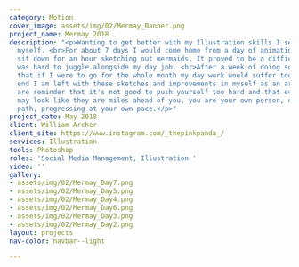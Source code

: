 ```yaml
---
category: Motion
cover_image: assets/img/02/Mermay_Banner.png
project_name: Mermay 2018
description: "<p>Wanting to get better with my Illustration skills I set out to challenge
  myself. <br>For about 7 days I would come home from a day of animating at work and
  sit down for an hour sketching out mermaids. It proved to be a difficult task that
  was hard to juggle alongside my day job. <br>After a week of doing so I decided
  that if I were to go for the whole month my day work would suffer too much. In the
  end I am left with these sketches and improvements in myself as an artist. The mermaids
  are reminder that it's not good to push yourself too hard and that even though others
  may look like they are miles ahead of you, you are your own person, on your own
  path, progressing at your own pace.</p>"
project_date: May 2018
client: William Archer
client_site: https://www.instagram.com/_thepinkpanda_/
services: Illustration
tools: Photoshop
roles: 'Social Media Management, Illustration '
video: ''
gallery:
- assets/img/02/Mermay_Day7.png
- assets/img/02/Mermay_Day5.png
- assets/img/02/Mermay_Day4.png
- assets/img/02/Mermay_Day6.png
- assets/img/02/Mermay_Day3.png
- assets/img/02/Mermay_Day2.png
layout: projects
nav-color: navbar--light

---
```

